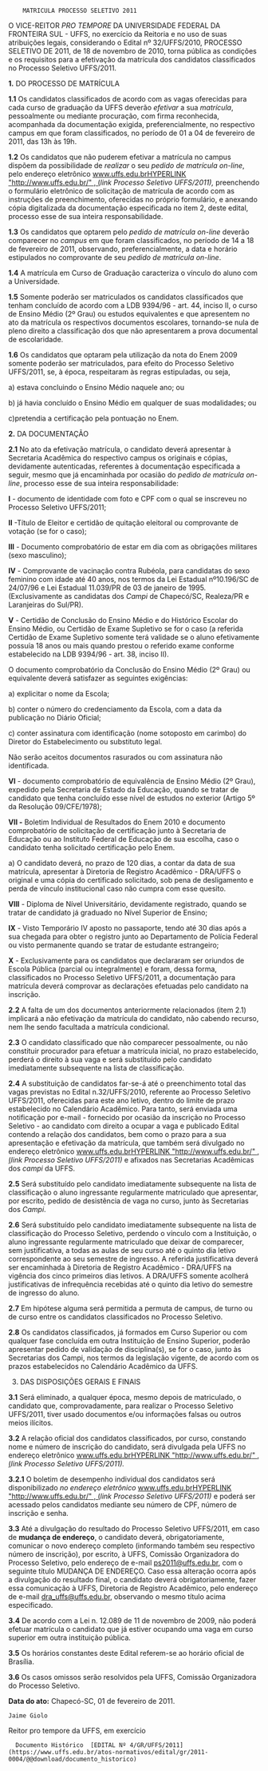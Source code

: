         MATRICULA PROCESSO SELETIVO 2011  

O VICE-REITOR *PRO TEMPORE* DA UNIVERSIDADE FEDERAL DA FRONTEIRA SUL - UFFS, no exercício da Reitoria e no uso de suas atribuições legais, considerando o Edital nº 32/UFFS/2010, PROCESSO SELETIVO DE 2011, de 18 de novembro de 2010, torna pública as condições e os requisitos para a efetivação da matrícula dos candidatos classificados no Processo Seletivo UFFS/2011.

 **1.** DO PROCESSO DE MATRÍCULA

 **1.1** Os candidatos classificados de acordo com as vagas oferecidas para cada curso de graduação da UFFS deverão *efetivar* a sua *matrícula*, pessoalmente ou mediante procuração, com firma reconhecida, acompanhada da documentação exigida, preferencialmente, no respectivo campus em que foram classificados, no período de 01 a 04 de fevereiro de 2011, das 13h às 19h.

 **1.2** Os candidatos que não puderem efetivar a matrícula no campus dispõem da possibilidade de *realizar* o seu *pedido de matrícula on-line*, pelo endereço eletrônico [www.uffs.edu.brHYPERLINK "http://www.uffs.edu.br/" , (](http://www.uffs.edu.br/)*link Processo Seletivo UFFS/2011),* preenchendo o formulário eletrônico de solicitação de matrícula de acordo com as instruções de preenchimento, oferecidas no próprio formulário, e anexando cópia digitalizada da documentação especificada no item 2, deste edital, processo esse de sua inteira responsabilidade.

 **1.3** Os candidatos que optarem pelo *pedido de matrícula on-line* deverão comparecer no *campus* em que foram classificados, no período de 14 a 18 de fevereiro de 2011, observando, preferencialmente, a data e horário estipulados no comprovante de seu *pedido de matrícula on-line*.

 **1.4** A matrícula em Curso de Graduação caracteriza o vínculo do aluno com a Universidade.

 **1.5** Somente poderão ser matriculados os candidatos classificados que tenham concluído de acordo com a LDB 9394/96 - art. 44, inciso II, o curso de Ensino Médio (2º Grau) ou estudos equivalentes e que apresentem no ato da matrícula os respectivos documentos escolares, tornando-se nula de pleno direito a classificação dos que não apresentarem a prova documental de escolaridade.

 **1.6** Os candidatos que optaram pela utilização da nota do Enem 2009 somente poderão ser matriculados, para efeito do Processo Seletivo UFFS/2011, se, à época, respeitaram às regras estipuladas, ou seja,

 a) estava concluindo o Ensino Médio naquele ano; ou

 b) já havia concluído o Ensino Médio em qualquer de suas modalidades; ou

 c)pretendia a certificação pela pontuação no Enem.

 **2.** DA DOCUMENTAÇÃO

 **2.1** No ato da efetivação matrícula, o candidato deverá apresentar à Secretaria Acadêmica do respectivo campus os originais e cópias, devidamente autenticadas, referentes à documentação especificada a seguir, mesmo que já encaminhada por ocasião do *pedido de matrícula on-line*, processo esse de sua inteira responsabilidade:

 **I** - documento de identidade com foto e CPF com o qual se inscreveu no Processo Seletivo UFFS/2011;

 **II** -Título de Eleitor e certidão de quitação eleitoral ou comprovante de votação (se for o caso);

 **III** - Documento comprobatório de estar em dia com as obrigações militares (sexo masculino);

 **IV** - Comprovante de vacinação contra Rubéola, para candidatas do sexo feminino com idade até 40 anos, nos termos da Lei Estadual nº10.196/SC de 24/07/96 e Lei Estadual 11.039/PR de 03 de janeiro de 1995.(Exclusivamente as candidatas dos *Campi* de Chapecó/SC, Realeza/PR e Laranjeiras do Sul/PR).

 **V** - Certidão de Conclusão do Ensino Médio e do Histórico Escolar do Ensino Médio, ou Certidão de Exame Supletivo se for o caso (a referida Certidão de Exame Supletivo somente terá validade se o aluno efetivamente possuía 18 anos ou mais quando prestou o referido exame conforme estabelecido na LDB 9394/96 - art. 38, inciso II).

 O documento comprobatório da Conclusão do Ensino Médio (2º Grau) ou equivalente deverá satisfazer as seguintes exigências:

 a) explicitar o nome da Escola;

 b) conter o número do credenciamento da Escola, com a data da publicação no Diário Oficial;

 c) conter assinatura com identificação (nome sotoposto em carimbo) do Diretor do Estabelecimento ou substituto legal.

 Não serão aceitos documentos rasurados ou com assinatura não identificada.

 **VI** - documento comprobatório de equivalência de Ensino Médio (2º Grau), expedido pela Secretaria de Estado da Educação, quando se tratar de candidato que tenha concluído esse nível de estudos no exterior (Artigo 5º da Resolução 09/CFE/1978);

 **VII -** Boletim Individual de Resultados do Enem 2010 e documento comprobatório de solicitação de certificação junto à Secretaria de Educação ou ao Instituto Federal de Educação de sua escolha, caso o candidato tenha solicitado certificação pelo Enem.

 a) O candidato deverá, no prazo de 120 dias, a contar da data de sua matrícula, apresentar à Diretoria de Registro Acadêmico - DRA/UFFS o original e uma cópia do certificado solicitado, sob pena de desligamento e perda de vínculo institucional caso não cumpra com esse quesito.

 **VIII** - Diploma de Nível Universitário, devidamente registrado, quando se tratar de candidato já graduado no Nível Superior de Ensino;

 **IX** - Visto Temporário IV aposto no passaporte, tendo até 30 dias após a sua chegada para obter o registro junto ao Departamento de Polícia Federal ou visto permanente quando se tratar de estudante estrangeiro;

 **X** - Exclusivamente para os candidatos que declararam ser oriundos de Escola Pública (parcial ou integralmente) e foram, dessa forma, classificados no Processo Seletivo UFFS/2011, a documentação para matrícula deverá comprovar as declarações efetuadas pelo candidato na inscrição.

 **2.2** A falta de um dos documentos anteriormente relacionados (item 2.1) implicará a não efetivação da matrícula do candidato, não cabendo recurso, nem lhe sendo facultada a matrícula condicional.

 **2.3** O candidato classificado que não comparecer pessoalmente, ou não constituir procurador para efetuar a matrícula inicial, no prazo estabelecido, perderá o direito à sua vaga e será substituído pelo candidato imediatamente subsequente na lista de classificação.

 **2.4** A substituição de candidatos far-se-á até o preenchimento total das vagas previstas no Edital n.32/UFFS/2010, referente ao Processo Seletivo UFFS/2011, oferecidas para este ano letivo, dentro do limite de prazo estabelecido no Calendário Acadêmico. Para tanto, será enviada uma notificação por e-mail - fornecido por ocasião da inscrição no Processo Seletivo - ao candidato com direito a ocupar a vaga e publicado Edital contendo a relação dos candidatos, bem como o prazo para a sua apresentação e efetivação da matrícula, que também será divulgado no endereço eletrônico [www.uffs.edu.brHYPERLINK "http://www.uffs.edu.br/" , (](http://www.uffs.edu.br/)*link Processo Seletivo UFFS/2011)* e afixados nas Secretarias Acadêmicas dos *campi* da UFFS.

 **2.5** Será substituído pelo candidato imediatamente subsequente na lista de classificação o aluno ingressante regularmente matriculado que apresentar, por escrito, pedido de desistência de vaga no curso, junto às Secretarias dos *Campi*.

 **2.6** Será substituído pelo candidato imediatamente subsequente na lista de classificação do Processo Seletivo, perdendo o vínculo com a Instituição, o aluno ingressante regularmente matriculado que deixar de comparecer, sem justificativa, a todas as aulas de seu curso até o quinto dia letivo correspondente ao seu semestre de ingresso. A referida justificativa deverá ser encaminhada à Diretoria de Registro Acadêmico - DRA/UFFS na vigência dos cinco primeiros dias letivos. A DRA/UFFS somente acolherá justificativas de infrequência recebidas até o quinto dia letivo do semestre de ingresso do aluno.

 **2.7** Em hipótese alguma será permitida a permuta de campus, de turno ou de curso entre os candidatos classificados no Processo Seletivo.

 **2.8**  Os candidatos classificados, já formados em Curso Superior ou com qualquer fase concluída em outra Instituição de Ensino Superior, poderão apresentar pedido de validação de disciplina(s), se for o caso, junto às Secretarias dos Campi, nos termos da legislação vigente, de acordo com os prazos estabelecidos no Calendário Acadêmico da UFFS.

 3. DAS DISPOSIÇÕES GERAIS E FINAIS

 **3.1** Será eliminado, a qualquer época, mesmo depois de matriculado, o candidato que, comprovadamente, para realizar o Processo Seletivo UFFS/2011, tiver usado documentos e/ou informações falsas ou outros meios ilícitos.

 **3.2** A relação oficial dos candidatos classificados, por curso, constando nome e número de inscrição do candidato, será divulgada pela UFFS no endereço eletrônico [www.uffs.edu.brHYPERLINK "http://www.uffs.edu.br/" , (](http://www.uffs.edu.br/)*link Processo Seletivo UFFS/2011).*

 **3.2.1** O boletim de desempenho individual dos candidatos será disponibilizado *no endereço eletrônico* [www.uffs.edu.brHYPERLINK "http://www.uffs.edu.br/" , (](http://www.uffs.edu.br/)*link Processo Seletivo UFFS/2011)* e poderá ser acessado pelos candidatos mediante seu número de CPF, número de inscrição e senha.

 **3.3** Até a divulgação do resultado do Processo Seletivo UFFS/2011, em caso de **mudança de endereço**, o candidato deverá, obrigatoriamente, comunicar o novo endereço completo (informando também seu respectivo número de inscrição), por escrito, à UFFS, Comissão Organizadora do Processo Seletivo, pelo endereço de e-mail [ps2011@uffs.edu.br](mailto:ps2011@uffs.edu.br), com o seguinte título MUDANÇA DE ENDEREÇO. Caso essa alteração ocorra após a divulgação do resultado final, o candidato deverá obrigatoriamente, fazer essa comunicação à UFFS, Diretoria de Registro Acadêmico, pelo endereço de e-mail [dra\_uffs@uffs.edu.br](mailto:dra_uffs@uffs.edu.br), observando o mesmo título acima especificado.

 **3.4** De acordo com a Lei n. 12.089 de 11 de novembro de 2009, não poderá efetuar matrícula o candidato que já estiver ocupando uma vaga em curso superior em outra instituição pública.

 **3.5** Os horários constantes deste Edital referem-se ao horário oficial de Brasília.

 **3.6** Os casos omissos serão resolvidos pela UFFS, Comissão Organizadora do Processo Seletivo.

  

   **Data do ato:** Chapecó-SC, 01 de fevereiro de 2011.   
 

    Jaime Giolo   
 Reitor pro tempore da UFFS, em exercício 

      Documento Histórico  [EDITAL Nº 4/GR/UFFS/2011](https://www.uffs.edu.br/atos-normativos/edital/gr/2011-0004/@@download/documento_historico)     
      